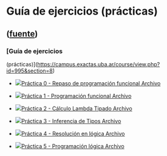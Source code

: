 # Guía de ejercicios (prácticas)
([fuente](https://campus.exactas.uba.ar/course/view.php?id=995&section=8))
---
### [Guía de ejercicios
(prácticas)](https://campus.exactas.uba.ar/course/view.php?id=995&section=8)

  - [![ ](https://campus.exactas.uba.ar/theme/image.php/aardvark/core/1524752928/f/pdf-24)Práctica 0 - Repaso de programación funcional Archivo](https://campus.exactas.uba.ar/mod/resource/view.php?id=53422)

  - [![ ](https://campus.exactas.uba.ar/theme/image.php/aardvark/core/1524752928/f/pdf-24)Práctica 1 - Programación funcional Archivo](https://campus.exactas.uba.ar/mod/resource/view.php?id=53423)

  - [![ ](https://campus.exactas.uba.ar/theme/image.php/aardvark/core/1524752928/f/pdf-24)Práctica 2 - Cálculo Lambda Tipado Archivo](https://campus.exactas.uba.ar/mod/resource/view.php?id=53424)

  - [![ ](https://campus.exactas.uba.ar/theme/image.php/aardvark/core/1524752928/f/pdf-24)Práctica 3 - Inferencia de Tipos Archivo](https://campus.exactas.uba.ar/mod/resource/view.php?id=53425)

  - [![ ](https://campus.exactas.uba.ar/theme/image.php/aardvark/core/1524752928/f/pdf-24)Práctica 4 - Resolución en lógica Archivo](https://campus.exactas.uba.ar/mod/resource/view.php?id=62166)

  - [![ ](https://campus.exactas.uba.ar/theme/image.php/aardvark/core/1524752928/f/pdf-24)Práctica 5 - Programación lógica Archivo](https://campus.exactas.uba.ar/mod/resource/view.php?id=53427)

